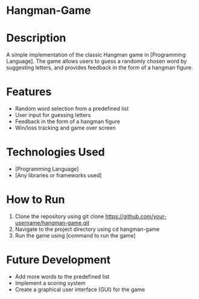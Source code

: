 # Hangman-Game
# Description
A simple implementation of the classic Hangman game in [Programming Language]. The game allows users to guess a randomly chosen word by suggesting letters, and provides feedback in the form of a hangman figure.
# Features
- Random word selection from a predefined list
- User input for guessing letters
- Feedback in the form of a hangman figure
- Win/loss tracking and game over screen

# Technologies Used
- [Programming Language]
- [Any libraries or frameworks used]

# How to Run
1. Clone the repository using git clone https://github.com/your-username/hangman-game.git
2. Navigate to the project directory using cd hangman-game
3. Run the game using [command to run the game]

# Future Development
- Add more words to the predefined list
- Implement a scoring system
- Create a graphical user interface (GUI) for the game
